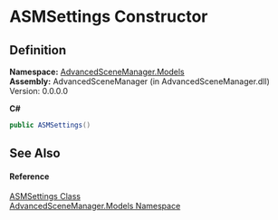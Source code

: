 # ASMSettings Constructor




## Definition
**Namespace:** <a href="N_AdvancedSceneManager_Models">AdvancedSceneManager.Models</a>  
**Assembly:** AdvancedSceneManager (in AdvancedSceneManager.dll) Version: 0.0.0.0

**C#**
``` C#
public ASMSettings()
```



## See Also


#### Reference
<a href="T_AdvancedSceneManager_Models_ASMSettings">ASMSettings Class</a>  
<a href="N_AdvancedSceneManager_Models">AdvancedSceneManager.Models Namespace</a>  
